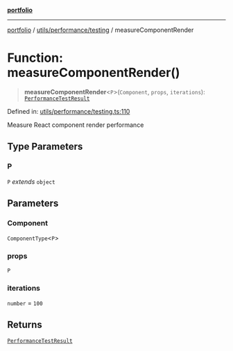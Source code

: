 [**portfolio**](../../../../README.md)

***

[portfolio](../../../../modules.md) / [utils/performance/testing](../README.md) / measureComponentRender

# Function: measureComponentRender()

> **measureComponentRender**\<`P`\>(`Component`, `props`, `iterations`): [`PerformanceTestResult`](../interfaces/PerformanceTestResult.md)

Defined in: [utils/performance/testing.ts:110](https://github.com/tnorlund/Portfolio/blob/c20e64db87f42c98cf4a39e6b2073e63672a59f5/portfolio/utils/performance/testing.ts#L110)

Measure React component render performance

## Type Parameters

### P

`P` *extends* `object`

## Parameters

### Component

`ComponentType`\<`P`\>

### props

`P`

### iterations

`number` = `100`

## Returns

[`PerformanceTestResult`](../interfaces/PerformanceTestResult.md)
